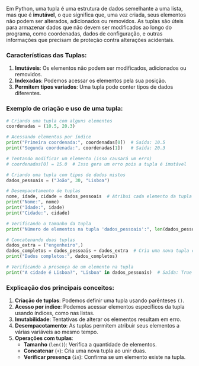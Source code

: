 Em Python, uma tupla é uma estrutura de dados semelhante a uma lista, mas que é **imutável**, o que significa que, uma vez criada, seus elementos não podem ser alterados, adicionados ou removidos. As tuplas são úteis para armazenar dados que não devem ser modificados ao longo do programa, como coordenadas, dados de configuração, e outras informações que precisam de proteção contra alterações acidentais.

### Características das Tuplas:
1. **Imutáveis**: Os elementos não podem ser modificados, adicionados ou removidos.
2. **Indexadas**: Podemos acessar os elementos pela sua posição.
3. **Permitem tipos variados**: Uma tupla pode conter tipos de dados diferentes.

### Exemplo de criação e uso de uma tupla:

```python
# Criando uma tupla com alguns elementos
coordenadas = (10.5, 20.3)

# Acessando elementos por índice
print("Primeira coordenada:", coordenadas[0])  # Saída: 10.5
print("Segunda coordenada:", coordenadas[1])   # Saída: 20.3

# Tentando modificar um elemento (isso causará um erro)
# coordenadas[0] = 15.0  # Isso gera um erro pois a tupla é imutável

# Criando uma tupla com tipos de dados mistos
dados_pessoais = ("João", 30, "Lisboa")

# Desempacotamento de tuplas
nome, idade, cidade = dados_pessoais  # Atribui cada elemento da tupla a uma variável
print("Nome:", nome)
print("Idade:", idade)
print("Cidade:", cidade)

# Verificando o tamanho da tupla
print("Número de elementos na tupla 'dados_pessoais':", len(dados_pessoais))

# Concatenando duas tuplas
dados_extra = ("engenheiro",)
dados_completos = dados_pessoais + dados_extra  # Cria uma nova tupla concatenando as duas
print("Dados completos:", dados_completos)

# Verificando a presença de um elemento na tupla
print("A cidade é Lisboa?", "Lisboa" in dados_pessoais)  # Saída: True
```

### Explicação dos principais conceitos:
1. **Criação de tuplas**: Podemos definir uma tupla usando parênteses `()`.
2. **Acesso por índice**: Podemos acessar elementos específicos da tupla usando índices, como nas listas.
3. **Imutabilidade**: Tentativas de alterar os elementos resultam em erro.
4. **Desempacotamento**: As tuplas permitem atribuir seus elementos a várias variáveis ao mesmo tempo.
5. **Operações com tuplas**:
   - **Tamanho** (`len()`): Verifica a quantidade de elementos.
   - **Concatenar** (`+`): Cria uma nova tupla ao unir duas.
   - **Verificar presença** (`in`): Confirma se um elemento existe na tupla.
